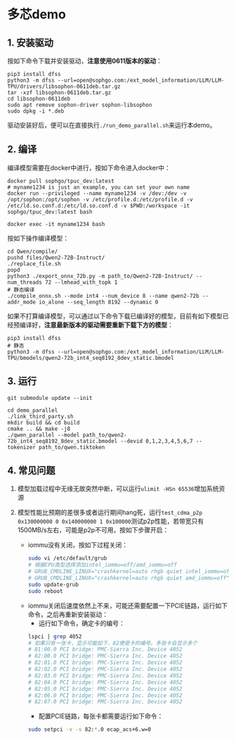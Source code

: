 # 多芯demo

## 1. 安装驱动
按如下命令下载并安装驱动，**注意使用0611版本的驱动**：
```shell
pip3 install dfss
python3 -m dfss --url=open@sophgo.com:/ext_model_information/LLM/LLM-TPU/drivers/libsophon-0611deb.tar.gz
tar -xzf libsophon-0611deb.tar.gz
cd libsophon-0611deb
sudo apt remove sophon-driver sophon-libsophon
sudo dpkg -i *.deb
```
驱动安装好后，便可以在直接执行`./run_demo_parallel.sh`来运行本demo。


## 2. 编译
编译模型需要在docker中进行，按如下命令进入docker中：
```shell
docker pull sophgo/tpuc_dev:latest
# myname1234 is just an example, you can set your own name
docker run --privileged --name myname1234 -v /dev:/dev -v /opt/sophon:/opt/sophon -v /etc/profile.d:/etc/profile.d -v /etc/ld.so.conf.d:/etc/ld.so.conf.d -v $PWD:/workspace -it sophgo/tpuc_dev:latest bash

docker exec -it myname1234 bash
```

按如下操作编译模型：
```shell
cd Qwen/compile/
pushd files/Qwen2-72B-Instruct/
./replace_file.sh
popd
python3 ./export_onnx_72b.py -m path_to/Qwen2-72B-Instruct/ --num_threads 72 --lmhead_with_topk 1
# 静态编译
./compile_onnx.sh --mode int4 --num_device 8 --name qwen2-72b --addr_mode io_alone --seq_length 8192 --dynamic 0
```

如果不打算编译模型，可以通过以下命令下载已编译好的模型，目前有如下模型已经预编译好，**注意最新版本的驱动需要重新下载下方的模型**：
```shell
pip3 install dfss
# 静态
python3 -m dfss --url=open@sophgo.com:/ext_model_information/LLM/LLM-TPU/bmodels/qwen2-72b_int4_seq8192_8dev_static.bmodel
```

## 3. 运行
```shell
git submodule update --init

cd demo_parallel
./link_third_party.sh
mkdir build && cd build
cmake .. && make -j8
./qwen_parallel --model path_to/qwen2-72b_int4_seq8192_8dev_static.bmodel --devid 0,1,2,3,4,5,6,7 --tokenizer path_to/qwen.tiktoken
```

## 4. 常见问题

1) 模型加载过程中无缘无故突然中断，可以运行`ulimit -HSn 65536`增加系统资源

2) 模型性能比预期的差很多或者运行期间hang死，运行`test_cdma_p2p 0x130000000 0 0x140000000 1 0x100000`测试p2p性能，若带宽只有1500MB/s左右，可能是p2p不可用，按如下步骤开启：
    - iommu没有关闭，按如下过程关闭：
      ```bash
      sudo vi /etc/default/grub
      # 根据CPU类型选择添加intel_iommu=off/amd_iommu=off
      # GRUB_CMDLINE_LINUX="crashkernel=auto rhgb quiet intel_iommu=off"
      # GRUB_CMDLINE_LINUX="crashkernel=auto rhgb quiet amd_iommu=off"
      sudo update-grub
      sudo reboot
      ```
    - iommu关闭后速度依然上不来，可能还需要配置一下PCIE链路，运行如下命令，之后再重新安装驱动：
        - 运行如下命令，确定卡的编号：
        ```bash
        lspci | grep 4052
        # 如果只有一张卡，显示可能如下，82便是卡的编号。多张卡会显示多个
        # 81:00.0 PCI bridge: PMC-Sierra Inc. Device 4052
        # 82:00.0 PCI bridge: PMC-Sierra Inc. Device 4052
        # 82:01.0 PCI bridge: PMC-Sierra Inc. Device 4052
        # 82:02.0 PCI bridge: PMC-Sierra Inc. Device 4052
        # 82:03.0 PCI bridge: PMC-Sierra Inc. Device 4052
        # 82:04.0 PCI bridge: PMC-Sierra Inc. Device 4052
        # 82:05.0 PCI bridge: PMC-Sierra Inc. Device 4052
        # 82:06.0 PCI bridge: PMC-Sierra Inc. Device 4052
        # 82:07.0 PCI bridge: PMC-Sierra Inc. Device 4052
        ```
        - 配置PCIE链路，每张卡都需要运行如下命令：
        ```bash
        sudo setpci -v -s 82:*.0 ecap_acs+6.w=0
        ```
